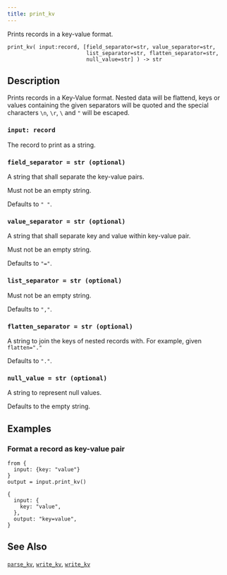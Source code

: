 ```yaml
---
title: print_kv
---
```


Prints records in a key-value format.

```tql
print_kv( input:record, [field_separator=str, value_separator=str,
                         list_separator=str, flatten_separator=str,
                         null_value=str] ) -> str
```

## Description

Prints records in a Key-Value format. Nested data will be flattend, keys or
values containing the given separators will be quoted and the special characters
`\n`, `\r`, `\` and `"` will be escaped.

### `input: record`

The record to print as a string.

### `field_separator = str (optional)`

A string that shall separate the key-value pairs.

Must not be an empty string.

Defaults to `" "`.

### `value_separator = str (optional)`

A string that shall separate key and value within key-value pair.

Must not be an empty string.

Defaults to `"="`.

### `list_separator = str (optional)`

Must not be an empty string.

Defaults to `","`.

### `flatten_separator = str (optional)`

A string to join the keys of nested records with. For example,
given `flatten="."`

Defaults to `"."`.

### `null_value = str (optional)`

A string to represent null values.

Defaults to the empty string.

## Examples

### Format a record as key-value pair

```tql
from {
  input: {key: "value"}
}
output = input.print_kv()
```

```tql
{
  input: {
    key: "value",
  },
  output: "key=value",
}
```

## See Also

[`parse_kv`](/reference/functions/parse_kv),
[`write_kv`](/reference/operators/read_kv),
[`write_kv`](/reference/operators/write_kv)
